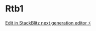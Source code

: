 # Rtb1

[Edit in StackBlitz next generation editor ⚡️](https://stackblitz.com/~/github.com/pasanty365/Rtb1)
